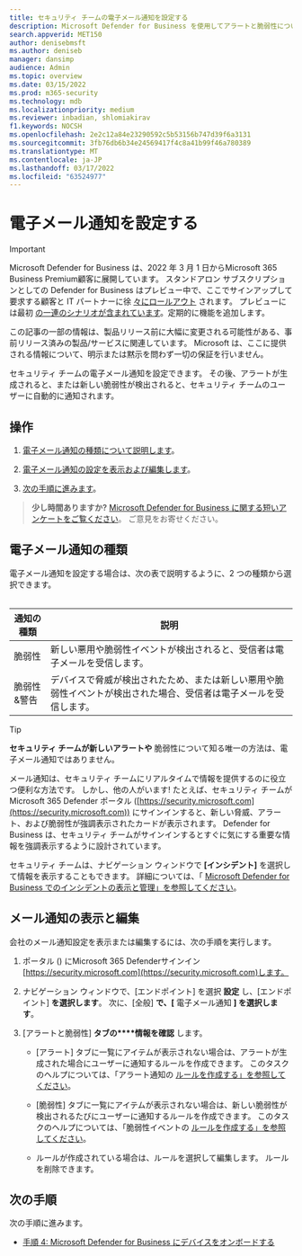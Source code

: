 ```yaml
---
title: セキュリティ チームの電子メール通知を設定する
description: Microsoft Defender for Business を使用してアラートと脆弱性についてユーザーに通知する電子メール通知を設定する
search.appverid: MET150
author: denisebmsft
ms.author: deniseb
manager: dansimp
audience: Admin
ms.topic: overview
ms.date: 03/15/2022
ms.prod: m365-security
ms.technology: mdb
ms.localizationpriority: medium
ms.reviewer: inbadian, shlomiakirav
f1.keywords: NOCSH
ms.openlocfilehash: 2e2c12a84e23290592c5b53156b747d39f6a3131
ms.sourcegitcommit: 3fb76db6b34e24569417f4c8a41b99f46a780389
ms.translationtype: MT
ms.contentlocale: ja-JP
ms.lasthandoff: 03/17/2022
ms.locfileid: "63524977"
---
```

# <a name="set-up-email-notifications"></a>電子メール通知を設定する

> [!IMPORTANT]
> Microsoft Defender for Business は、2022 年 3 月 1 日からMicrosoft 365 Business Premium顧客に展開しています。[](../../business-premium/index.md) スタンドアロン サブスクリプションとしての Defender for Business はプレビュー中で、ここでサインアップして要求する顧客と IT パートナーに徐 [々にロールアウト](https://aka.ms/mdb-preview) されます。 プレビューには最初 [の一連のシナリオが含まれています](mdb-tutorials.md#try-these-preview-scenarios)。定期的に機能を追加します。
> 
> この記事の一部の情報は、製品リリース前に大幅に変更される可能性がある、事前リリース済みの製品/サービスに関連しています。 Microsoft は、ここに提供される情報について、明示または黙示を問わず一切の保証を行いません。 

セキュリティ チームの電子メール通知を設定できます。 その後、アラートが生成されると、または新しい脆弱性が検出されると、セキュリティ チームのユーザーに自動的に通知されます。 

## <a name="what-to-do"></a>操作

1. [電子メール通知の種類について説明します](#types-of-email-notifications)。

2. [電子メール通知の設定を表示および編集します](#view-and-edit-email-notifications)。

3. [次の手順に進みます](#next-steps)。


>
> **少し時間ありますか?**
> <a href="https://microsoft.qualtrics.com/jfe/form/SV_0JPjTPHGEWTQr4y" target="_blank">Microsoft Defender for Business に関する短いアンケートをご覧ください</a>。 ご意見をお寄せください。
>

## <a name="types-of-email-notifications"></a>電子メール通知の種類

電子メール通知を設定する場合は、次の表で説明するように、2 つの種類から選択できます。 <br/><br/>

| 通知の種類  | 説明  |
|---------|---------|
| 脆弱性  | 新しい悪用や脆弱性イベントが検出されると、受信者は電子メールを受信します。 |
| 脆弱性&警告  | デバイスで脅威が検出されたため、または新しい悪用や脆弱性イベントが検出された場合、受信者は電子メールを受信します。 |

> [!TIP]
> **セキュリティ チームが新しいアラートや** 脆弱性について知る唯一の方法は、電子メール通知ではありません。
> 
> メール通知は、セキュリティ チームにリアルタイムで情報を提供するのに役立つ便利な方法です。 しかし、他の人がいます! たとえば、セキュリティ チームが Microsoft 365 Defender ポータル ([https://security.microsoft.com](https://security.microsoft.com)) にサインインすると、新しい脅威、アラート、および脆弱性が強調表示されたカードが表示されます。 Defender for Business は、セキュリティ チームがサインインするとすぐに気にする重要な情報を強調表示するように設計されています。
> 
> セキュリティ チームは、ナビゲーション ウィンドウで **[インシデント]** を選択して情報を表示することもできます。 詳細については、「 [Microsoft Defender for Business でのインシデントの表示と管理」を参照してください](mdb-view-manage-incidents.md)。

## <a name="view-and-edit-email-notifications"></a>メール通知の表示と編集

会社のメール通知設定を表示または編集するには、次の手順を実行します。

1. ポータル () にMicrosoft 365 Defenderサインイン[https://security.microsoft.com](https://security.microsoft.com)します。

2. ナビゲーション ウィンドウで、[エンドポイント] を選択 **設定** し、[エンドポイント] **を選択します**。 次に、[全般] **で、[** 電子メール通知 **] を選択します**。 

3. [アラートと脆弱性] **タブの****情報を確認** します。

   - [アラート] タブに一覧にアイテムが表示されない場合は、アラートが生成された場合にユーザーに通知するルールを作成できます。 このタスクのヘルプについては、「アラート通知の [ルールを作成する」を参照してください](../defender-endpoint/configure-email-notifications.md)。

   - [脆弱性] タブに一覧にアイテムが表示されない場合は、新しい脆弱性が検出されるたびにユーザーに通知するルールを作成できます。 このタスクのヘルプについては、「脆弱性イベントの [ルールを作成する」を参照してください](../defender-endpoint/configure-vulnerability-email-notifications.md)。

   - ルールが作成されている場合は、ルールを選択して編集します。 ルールを削除できます。 

## <a name="next-steps"></a>次の手順

次の手順に進みます。

- [手順 4: Microsoft Defender for Business にデバイスをオンボードする](mdb-onboard-devices.md)
